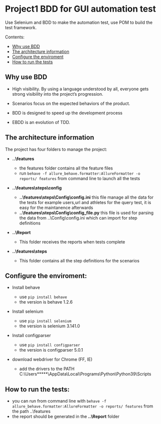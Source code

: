 <!--
  * browser: architecture
  * version: 1.2.0
  * updated: 2020-02-17T02:39:34Z
  * contact: Shuai Wang (shuai.wang.kaos@gmail.com)
-->

# Project1 BDD for GUI automation test

Use Selenium and BDD to make the automation test, use POM to build the test framework.

Contents:

* [Why use BDD](#why-use-bdd)
* [The architecture information](#the-architecture-information)
* [Configure the enviroment](#configure-the-enviroment)
* [How to run the tests](#how-to-run-the-tests)


## Why use BDD

* High visibility. By using a language understood by all, everyone gets strong visibility into the project’s progression.

* Scenarios focus on the expected behaviors of the product. 

* BDD is designed to speed up the development process

* EBDD is an evolution of TDD. 


## The architecture information

The project has four folders to manage the project:

  * **..\features**
    *  the features folder contains all the feature files
    *  run `behave -f allure_behave.formatter:AllureFormatter -o reports/ features` from command line to launch all the tests

  * **..\features\steps\config**
    * **..\features\steps\Config\config.ini** this file manage all the data for the tests for example users,url and athletes for the query test, it is easy for the maintanence afterwards
    * **..\features\steps\Config\config_file.py** this file is used for parsing the data from ..\Config\config.ini which can import for step definitions

  * **..\Report**
    * This folder receives the reports when tests complete  

  * **..\features\steps**
    * This folder contains all the step definitions for the scenarios

## Configure the enviroment:

  * Install behave
    * use `pip install behave`
    * the version is behave 1.2.6

  * Install selenium
    * use `pip install selenium`
    * the version is selenium 3.141.0

  * Install configparser
    * use `pip install configparser`
    * the version is configparser 5.0.1

  * download webdriver for Chrome (FF, IE)
    * add the drivers to the PATH C:\Users\*****\AppData\Local\Programs\Python\Python39\Scripts

## How to run the tests:
  * you can run from command line with `behave -f allure_behave.formatter:AllureFormatter -o reports/ features` from the path ..\features
  * the report should be generated in the **..\Report** folder

